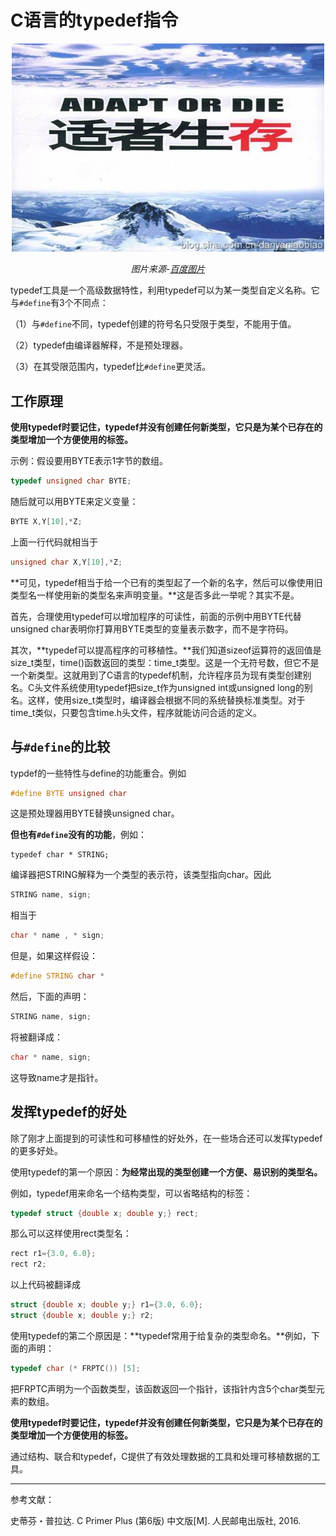 # C语言的typedef指令

<center>

<img src="image\物竞天择适者生存.jpg" width="500">

*图片来源-[百度图片](https://image.baidu.com/search/detail?ct=503316480&z=0&ipn=d&word=%E7%89%A9%E7%AB%9E%E5%A4%A9%E6%8B%A9%E9%80%82%E8%80%85%E7%94%9F%E5%AD%98&step_word=&hs=0&pn=89&spn=0&di=151531669850&pi=0&rn=1&tn=baiduimagedetail&is=0%2C0&istype=0&ie=utf-8&oe=utf-8&in=&cl=2&lm=-1&st=undefined&cs=3368940755%2C2864154163&os=2522544383%2C3296092505&simid=3428991960%2C501954818&adpicid=0&lpn=0&ln=1940&fr=&fmq=1497719784695_R&fm=&ic=undefined&s=undefined&se=&sme=&tab=0&width=undefined&height=undefined&face=undefined&ist=&jit=&cg=&bdtype=0&oriquery=&objurl=http%3A%2F%2Fs11.sinaimg.cn%2Fmw690%2F004hNYc6gy6GLN06On0ca%26690&fromurl=ippr_z2C%24qAzdH3FAzdH3Fks52_z%26e3Bftgw_z%26e3Bv54_z%26e3BvgAzdH3FfAzdH3Fks52_jw8ka8jma8a8r6so_z%26e3Bip4s&gsm=1e&rpstart=0&rpnum=0)*

</center>

typedef工具是一个高级数据特性，利用typedef可以为某一类型自定义名称。它与`#define`有3个不同点：

（1）与`#define`不同，typedef创建的符号名只受限于类型，不能用于值。

（2）typedef由编译器解释，不是预处理器。

（3）在其受限范围内，typedef比`#define`更灵活。

## 工作原理

**使用typedef时要记住，typedef并没有创建任何新类型，它只是为某个已存在的类型增加一个方便使用的标签。**

示例：假设要用BYTE表示1字节的数组。

```c
typedef unsigned char BYTE;
```

随后就可以用BYTE来定义变量：

```c
BYTE X,Y[10],*Z;
```

上面一行代码就相当于

```c
unsigned char X,Y[10],*Z;
```

**可见，typedef相当于给一个已有的类型起了一个新的名字，然后可以像使用旧类型名一样使用新的类型名来声明变量。**这是否多此一举呢？其实不是。

首先，合理使用typedef可以增加程序的可读性，前面的示例中用BYTE代替unsigned char表明你打算用BYTE类型的变量表示数字，而不是字符码。

其次，**typedef可以提高程序的可移植性。**我们知道sizeof运算符的返回值是size_t类型，time()函数返回的类型：time_t类型。这是一个无符号数，但它不是一个新类型。这就用到了C语言的typedef机制，允许程序员为现有类型创建别名。C头文件系统使用typedef把size_t作为unsigned int或unsigned long的别名。这样，使用size_t类型时，编译器会根据不同的系统替换标准类型。对于time_t类似，只要包含time.h头文件，程序就能访问合适的定义。

## 与`#define`的比较

typdef的一些特性与define的功能重合。例如

```c
#define BYTE unsigned char
```

这是预处理器用BYTE替换unsigned char。

**但也有`#define`没有的功能**，例如：

```
typedef char * STRING;
```

编译器把STRING解释为一个类型的表示符，该类型指向char。因此

```C
STRING name, sign;
```

相当于

```c
char * name , * sign;	
```

但是，如果这样假设：

```c
#define STRING char *
```

然后，下面的声明：

```c
STRING name, sign;
```

将被翻译成：

```c
char * name, sign;
```

这导致name才是指针。

## 发挥typedef的好处

除了刚才上面提到的可读性和可移植性的好处外，在一些场合还可以发挥typedef的更多好处。

使用typedef的第一个原因：**为经常出现的类型创建一个方便、易识别的类型名。**

例如，typedef用来命名一个结构类型，可以省略结构的标签：

```c
typedef struct {double x; double y;} rect;
```

那么可以这样使用rect类型名：

```c
rect r1={3.0, 6.0};
rect r2;
```

以上代码被翻译成

```c
struct {double x; double y;} r1={3.0, 6.0};
struct {double x; double y;} r2; 
```

使用typedef的第二个原因是：**typedef常用于给复杂的类型命名。**例如，下面的声明：

```c
typedef char (* FRPTC()) [5];
```

把FRPTC声明为一个函数类型，该函数返回一个指针，该指针内含5个char类型元素的数组。

**使用typedef时要记住，typedef并没有创建任何新类型，它只是为某个已存在的类型增加一个方便使用的标签。**

通过结构、联合和typedef，C提供了有效处理数据的工具和处理可移植数据的工具。

****

参考文献：

史蒂芬・普拉达. C Primer Plus (第6版) 中文版[M]. 人民邮电出版社, 2016.
